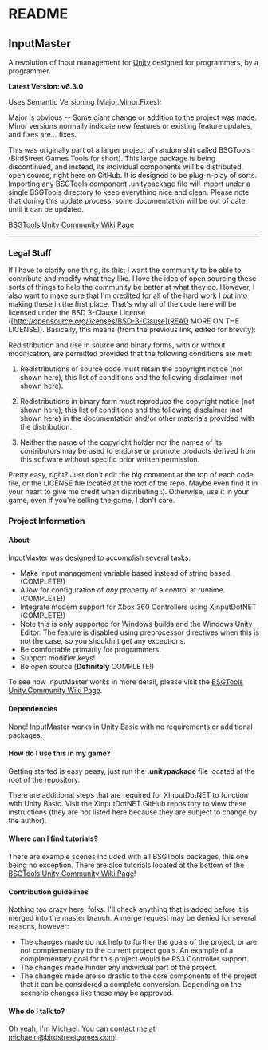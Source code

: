 # README #

## InputMaster ##

A revolution of Input management for [Unity](http://unity3d.com/) designed for programmers, by a programmer.

**Latest Version: v6.3.0**

Uses Semantic Versioning (Major.Minor.Fixes):

Major is obvious -- Some giant change or addition to the project was made. Minor versions normally indicate new features or existing feature updates, and fixes are... fixes.

This was originally part of a larger project of random shit called BSGTools (BirdStreet Games Tools for short). This large package is being discontinued, and instead, its individual components will be distributed, open source, right here on GitHub. It is designed to be plug-n-play of sorts. Importing any BSGTools component .unitypackage file will import under a single BSGTools directory to keep everything nice and clean. Please note that during this update process, some documentation will be out of date until it can be updated.

[BSGTools Unity Community Wiki Page](http://wiki.unity3d.com/index.php/BSGTools)

---
### Legal Stuff ###

If I have to clarify one thing, its this: I want the community to be able to contribute and modify what they like. I love the idea of open sourcing these sorts of things to help the community be better at what they do. However, I also want to make sure that I'm credited for all of the hard work I put into making these in the first place. That's why all of the code here will be licensed under the BSD 3-Clause License ([http://opensource.org/licenses/BSD-3-Clause](READ MORE ON THE LICENSE)). Basically, this means (from the previous link, edited for brevity):

Redistribution and use in source and binary forms, with or without modification, are permitted provided that the following conditions are met:

1. Redistributions of source code must retain the copyright notice (not shown here), this list of conditions and the following disclaimer (not shown here).

2. Redistributions in binary form must reproduce the copyright notice (not shown here), this list of conditions and the following disclaimer (not shown here) in the documentation and/or other materials provided with the distribution.

3. Neither the name of the copyright holder nor the names of its contributors may be used to endorse or promote products derived from this software without specific prior written permission.

Pretty easy, right? Just don't edit the big comment at the top of each code file, or the LICENSE file located at the root of the repo. Maybe even find it in your heart to give me credit when distributing :). Otherwise, use it in your game, even if you're selling the game, I don't care.

### Project Information ###

#### About ###
InputMaster was designed to accomplish several tasks:
* Make Input management variable based instead of string based. (COMPLETE!)
* Allow for configuration of *any* property of a control at runtime. (COMPLETE!)
* Integrate modern support for Xbox 360 Controllers using XInputDotNET (COMPLETE!)
 * Note this is only supported for Windows builds and the Windows Unity Editor. The feature is disabled using preprocessor directives when this is not the case, so you shouldn't get any exceptions.
* Be comfortable primarily for programmers.
* Support modifier keys!
* Be open source (**Definitely** COMPLETE!)

To see how InputMaster works in more detail, please visit the [BSGTools Unity Community Wiki Page](http://wiki.unity3d.com/index.php/BSGTools).

#### Dependencies ####
None! InputMaster works in Unity Basic with no requirements or additional packages.

#### How do I use this in my game? ###
Getting started is easy peasy, just run the **.unitypackage** file located at the root of the repository.

There are additional steps that are required for XInputDotNET to function with Unity Basic. Visit the XInputDotNET GitHub repository to view these instructions (they are not listed here because they are subject to change by the author).

#### Where can I find tutorials? ####
There are example scenes included with all BSGTools packages, this one being no exception. There are also tutorials located at the bottom of the [BSGTools Unity Community Wiki Page](http://wiki.unity3d.com/index.php/BSGTools)!

#### Contribution guidelines ####
Nothing too crazy here, folks. I'll check anything that is added before it is merged into the master branch. A merge request may be denied for several reasons, however:

* The changes made do not help to further the goals of the project, or are not complementary to the current project goals. An example of a complementary goal for this project would be PS3 Controller support.
* The changes made hinder any individual part of the project.
* The changes made are so drastic to the core components of the project that it can be considered a complete conversion. Depending on the scenario changes like these may be approved. 

#### Who do I talk to? ####
Oh yeah, I'm Michael. You can contact me at [michaeln@birdstreetgames.com](mailto:michaeln@birdstreetgames.com)!
